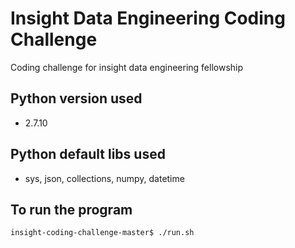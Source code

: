 # Insight Data Engineering Coding Challenge
Coding challenge for insight data engineering fellowship

## Python version used
* 2.7.10

## Python default libs used
* sys, json, collections, numpy, datetime

## To run the program

        
    insight-coding-challenge-master$ ./run.sh 
